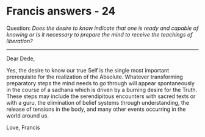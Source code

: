 # Francis answers - 24

Question: _Does the desire to know indicate that one is ready and capable of knowing or Is it necessary to prepare the mind to receive the teachings of liberation?_

* * *

Dear Dede,

Yes, the desire to know our true Self is the single most important prerequisite for the realization of the Absolute. Whatever transforming preparatory steps the mind needs to go through will appear spontaneously in the course of a sadhana which is driven by a burning desire for the Truth. These steps may include the serendipitous encounters with sacred texts or with a guru, the elimination of belief systems through understanding, the release of tensions in the body, and many other events occurring in the world around us.

Love, Francis

